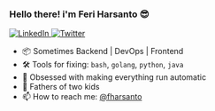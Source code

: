 ### Hello there! i'm Feri Harsanto 😎
<p align="left">
<a href="https://www.linkedin.com/in/feri-harsanto/">
  <img src="https://img.shields.io/badge/-LinkedIn-%233781da" alt="LinkedIn"/>
</a> 
<a href="https://twitter.com/fharsanto">
  <img src="https://img.shields.io/badge/-Twitter-%231DA1F2" alt="Twitter" />  
</a> 
</p>

- 📦 Sometimes Backend | DevOps | Frontend
- 🛠 Tools for fixing: `bash`, `golang`, `python`, `java`
- 🌱 Obsessed with making everything run automatic
- 👶 Fathers of two kids
- 📫 How to reach me: [@fharsanto](https://twitter.com/fharsanto)

<!--
**fharsanto/fharsanto** is a ✨ _special_ ✨ repository because its `README.md` (this file) appears on your GitHub profile.

Here are some ideas to get you started:

- 🔭 I’m currently working on ...
- 🌱 I’m currently learning ...
- 👯 I’m looking to collaborate on ...
- 🤔 I’m looking for help with ...
- 💬 Ask me about ...
- 📫 How to reach me: ...
- 😄 Pronouns: ...
- ⚡ Fun fact: ...
-->
